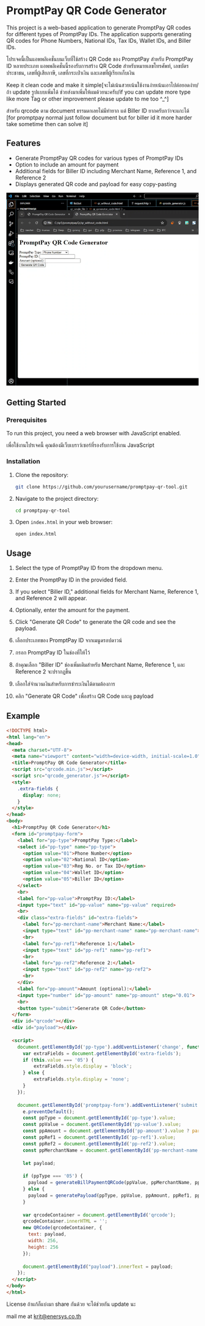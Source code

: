 # PromptPay QR Code Generator

This project is a web-based application to generate PromptPay QR codes for different types of PromptPay IDs. The application supports generating QR codes for Phone Numbers, National IDs, Tax IDs, Wallet IDs, and Biller IDs. 

โปรเจคนี้เป็นแอพพลิเคชั่นบนเว็บที่ใช้สร้าง QR Code ของ PromptPay สำหรับ PromptPay ID หลายประเภท แอพพลิเคชั่นนี้รองรับการสร้าง QR Code สำหรับหมายเลขโทรศัพท์, เลขบัตรประชาชน, เลขที่ผู้เสียภาษี, เลขที่กระเป๋าเงิน และเลขที่ผู้เรียกเก็บเงิน

 Keep it clean code and make it simple[จะไม่เน้นสวยเน้นใช้งานง่ายเน้นเอาไปต่อยอดง่าย/ถ้า update รูปแบบเพิ่มได้ ช่วยส่งมาเพิ่มให้ผมด้วยนะครับ/if you can update more type like more Tag or other improvement please update to me too ^_^]

สำหรับ qrcode ตาม document ธรรมดาเลยไม่มีท่ายาก แต่ Biller ID ยากครับกว่าจะแกะได้ [for promptpay normal just follow document but for biller id it more harder take sometime then can solve it]

## Features

- Generate PromptPay QR codes for various types of PromptPay IDs
- Option to include an amount for payment
- Additional fields for Biller ID including Merchant Name, Reference 1, and Reference 2
- Displays generated QR code and payload for easy copy-pasting

![Demo](https://github.com/golangler/promptpay-qr-tool/blob/main/video-to-gif-converter.gif)

## Getting Started

### Prerequisites

To run this project, you need a web browser with JavaScript enabled.

เพื่อใช้งานโปรเจคนี้ คุณต้องมีเว็บเบราว์เซอร์ที่รองรับการใช้งาน JavaScript

### Installation

1. Clone the repository:
    ```sh
    git clone https://github.com/yourusername/promptpay-qr-tool.git
    ```

2. Navigate to the project directory:
    ```sh
    cd promptpay-qr-tool
    ```

3. Open `index.html` in your web browser:
    ```sh
    open index.html
    ```

## Usage

1. Select the type of PromptPay ID from the dropdown menu.
2. Enter the PromptPay ID in the provided field.
3. If you select "Biller ID," additional fields for Merchant Name, Reference 1, and Reference 2 will appear.
4. Optionally, enter the amount for the payment.
5. Click "Generate QR Code" to generate the QR code and see the payload.

1. เลือกประเภทของ PromptPay ID จากเมนูดรอปดาวน์
2. กรอก PromptPay ID ในช่องที่ให้ไว้
3. ถ้าคุณเลือก "Biller ID" ช่องเพิ่มเติมสำหรับ Merchant Name, Reference 1, และ Reference 2 จะปรากฏขึ้น
4. เลือกใส่จำนวนเงินสำหรับการชำระเงินได้ตามต้องการ
5. คลิก "Generate QR Code" เพื่อสร้าง QR Code และดู payload

## Example

```html
<!DOCTYPE html>
<html lang="en">
<head>
  <meta charset="UTF-8">
  <meta name="viewport" content="width=device-width, initial-scale=1.0">
  <title>PromptPay QR Code Generator</title>
  <script src="qrcode.min.js"></script>
  <script src="qrcode_generator.js"></script>
  <style>
    .extra-fields {
      display: none;
    }
  </style>
</head>
<body>
  <h1>PromptPay QR Code Generator</h1>
  <form id="promptpay-form">
    <label for="pp-type">PromptPay Type:</label>
    <select id="pp-type" name="pp-type">
      <option value="01">Phone Number</option>
      <option value="02">National ID</option>
      <option value="03">Reg No. or Tax ID</option>
      <option value="04">Wallet ID</option>
      <option value="05">Biller ID</option>
    </select>
    <br>
    <label for="pp-value">PromptPay ID:</label>
    <input type="text" id="pp-value" name="pp-value" required>
    <br>
    <div class="extra-fields" id="extra-fields">
      <label for="pp-merchant-name">Merchant Name:</label>
      <input type="text" id="pp-merchant-name" name="pp-merchant-name">
      <br>
      <label for="pp-ref1">Reference 1:</label>
      <input type="text" id="pp-ref1" name="pp-ref1">
      <br>
      <label for="pp-ref2">Reference 2:</label>
      <input type="text" id="pp-ref2" name="pp-ref2">
      <br>
    </div>
    <label for="pp-amount">Amount (optional):</label>
    <input type="number" id="pp-amount" name="pp-amount" step="0.01">
    <br>
    <button type="submit">Generate QR Code</button>
  </form>
  <div id="qrcode"></div>
  <div id="payload"></div>

  <script>
    document.getElementById('pp-type').addEventListener('change', function() {
      var extraFields = document.getElementById('extra-fields');
      if (this.value === '05') {
          extraFields.style.display = 'block';
      } else {
          extraFields.style.display = 'none';
      }
    });

    document.getElementById('promptpay-form').addEventListener('submit', function(e) {
      e.preventDefault();
      const ppType = document.getElementById('pp-type').value;
      const ppValue = document.getElementById('pp-value').value;
      const ppAmount = document.getElementById('pp-amount').value ? parseFloat(document.getElementById('pp-amount').value) : null;
      const ppRef1 = document.getElementById('pp-ref1').value;
      const ppRef2 = document.getElementById('pp-ref2').value;
      const ppMerchantName = document.getElementById('pp-merchant-name').value;

      let payload;

      if (ppType === '05') {
        payload = generateBillPaymentQRCode(ppValue, ppMerchantName, ppRef1, ppRef2, ppAmount);
      } else {
        payload = generatePayload(ppType, ppValue, ppAmount, ppRef1, ppRef2);
      }

      var qrcodeContainer = document.getElementById('qrcode');
      qrcodeContainer.innerHTML = '';
      new QRCode(qrcodeContainer, {
        text: payload,
        width: 256,
        height: 256
      });

      document.getElementById("payload").innerText = payload;
    });
  </script>
</body>
</html>

```

License
ถ้าแก้ก็แบ่งมา share กันด้วย จะได้ช่วยกัน update นะ

mail me at krit@enersys.co.th
